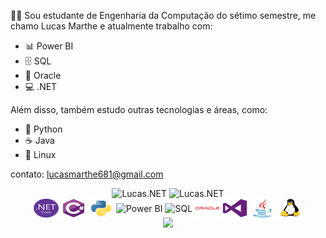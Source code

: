 👨‍🎓 Sou estudante de Engenharia da Computação do sétimo semestre, me chamo Lucas Marthe e atualmente trabalho com:
- 📊 Power BI
- 🗄️ SQL
- 📁 Oracle
- 💻 .NET

Além disso, também estudo outras tecnologias e áreas, como:
- 🐍 Python
- ☕ Java
- 🐧 Linux

contato: lucasmarthe681@gmail.com


<div align="center">
  <img alt="Lucas.NET" height="200" width="400" src="https://github-readme-stats.vercel.app/api/top-langs/?username=LucasMartheDeAlmeida&theme=dark&show_icons=true">
  <img alt="Lucas.NET" height="200" width="400" src="https://github-readme-stats.vercel.app/api?username=LucasMartheDeAlmeida&theme=dark&show_icons=true">
</div>

<div align="center">
  <img align="center" alt=".NET" height="30" width="40" src="https://github.com/devicons/devicon/blob/master/icons/dotnetcore/dotnetcore-original.svg">
  <img align="center" alt="C#" height="30" width="40" src="https://github.com/devicons/devicon/blob/master/icons/csharp/csharp-original.svg">
  <img align="center" alt="Python" height="30" width="40" src="https://github.com/devicons/devicon/blob/master/icons/python/python-original.svg">
  <img align="center" alt="Power BI" height="30" width="40" src="https://github.com/microsoft/PowerBI-Icons/blob/main/SVG/Desktop.svg">
  <img align="center" alt="SQL" height="30" width="40" src="https://www.svgrepo.com/show/303229/microsoft-sql-server-logo.svg">
  <img align="center" alt="Oracle" height="30" width="40" src="https://github.com/devicons/devicon/blob/master/icons/oracle/oracle-original.svg">
  <img align="center" alt="Visual Studio" height="30" width="40" src="https://github.com/devicons/devicon/blob/master/icons/visualstudio/visualstudio-plain.svg">
  <img align="center" alt="Java" height="30" width="40" src="https://github.com/devicons/devicon/blob/master/icons/java/java-original.svg">
  <img align="center" alt="Linux" height="30" width="40" src="https://github.com/devicons/devicon/blob/master/icons/linux/linux-original.svg">
</div>

<div align="center"> 
  <a href="mailto:lucasmarthe681@gmail.com">
    <img src="https://img.shields.io/badge/-Gmail-%23333?style=for-the-badge&logo=gmail&logoColor=white" target="_blank">
  </a>
</div>
